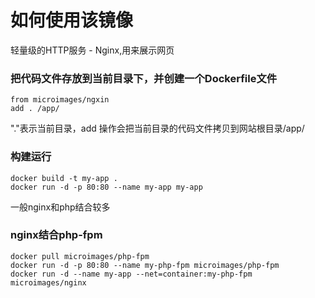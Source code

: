 # 如何使用该镜像

轻量级的HTTP服务 - Nginx,用来展示网页

### 把代码文件存放到当前目录下，并创建一个Dockerfile文件
```
from microimages/ngxin
add . /app/
```
"."表示当前目录，add 操作会把当前目录的代码文件拷贝到网站根目录/app/

### 构建运行

```
docker build -t my-app .
docker run -d -p 80:80 --name my-app my-app
```
一般nginx和php结合较多

### nginx结合php-fpm
```
docker pull microimages/php-fpm
docker run -d -p 80:80 --name my-php-fpm microimages/php-fpm
docker run -d --name my-app --net=container:my-php-fpm microimages/nginx
```
